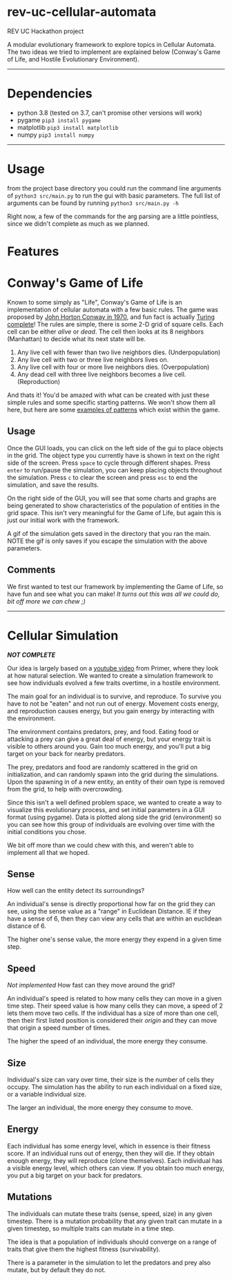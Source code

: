 # rev-uc-cellular-automata
REV UC Hackathon project 

A modular evolutionary framework to explore topics in Cellular Automata. The two ideas we tried to implement are explained below (Conway's Game of Life, and Hostile Evolutionary Environment).

---

# **Dependencies**

- python 3.8 (tested on 3.7, can't promise other versions will work)
- pygame `pip3 install pygame`
- matplotlib `pip3 install matplotlib`
- numpy `pip3 install numpy`
---

# **Usage**
from the project base directory you could run the command line arguments of `python3 src/main.py` to run the gui with basic parameters. The full list of arguments can be found by running `python3 src/main.py -h`

Right now, a few of the commands for the arg parsing are a little pointless, since we didn't complete as much as we planned. 

# **Features**

# Conway's Game of Life
Known to some simply as "Life", Conway's Game of Life is an implementation of cellular automata with a few basic rules. The game was proposed by [John Horton Conway in 1970](https://www.math.auckland.ac.nz/Students/Conway07.pdf), and fun fact is actually [Turing complete](https://www.ics.uci.edu/~welling/teaching/271fall09/Turing-Machine-Life.pdf)! The rules are simple, there is some 2-D grid of square cells. Each cell can be either *alive* or *dead*. The cell then looks at its 8 neighbors (Manhattan) to decide what its next state will be.
1. Any live cell with fewer than two live neighbors dies. (Underpopulation)
2. Any live cell with two or three live neighbors lives on.
3. Any live cell with four or more live neighbors dies. (Overpopulation)
4. Any dead cell with three live neighbors becomes a live cell. (Reproduction)

And thats it! You'd be amazed with what can be created with just these simple rules and some specific starting patterns. We won't show them all here, but here are some [examples of patterns](https://en.wikipedia.org/wiki/Conway%27s_Game_of_Life#Examples_of_patterns) which exist within the game.
## Usage
Once the GUI loads, you can click on the left side of the gui to place objects in the grid. The object type you currently have is shown in text on the right side of the screen. Press `space` to cycle through different shapes. Press `enter` to run/pause the simulation, you can keep placing objects throughout the simulation. Press `c` to clear the screen and press `esc` to end the simulation, and save the results. 

On the right side of the GUI, you will see that some charts and graphs are being generated to show characteristics of the population of entities in the grid space. This isn't very meaningful for the Game of Life, but again this is just our initial work with the framework.

A gif of the simulation gets saved in the directory that you ran the main. NOTE the gif is only saves if you escape the simulation with the above parameters. 

## Comments
We first wanted to test our framework by implementing the Game of Life, so have fun and see what you can make! *It turns out this was all we could do, bit off more we can chew ;)*

---

# Cellular Simulation
***NOT COMPLETE***

Our idea is largely based on a [youtube video](https://www.youtube.com/watch?v=0ZGbIKd0XrM) from Primer, where they look at how natural selection. We wanted to create a simulation framework to see how individuals evolved a few traits overtime, in a hostile environment.

The main goal for an individual is to survive, and reproduce. To survive you have to not be "eaten" and not run out of energy. Movement costs energy, and reproduction causes energy, but you gain energy by interacting with the environment.

The environment contains predators, prey, and food. Eating food or attacking a prey can give a great deal of energy, but your energy trait is visible to others around you. Gain too much energy, and you'll put a big target on your back for nearby predators. 

The prey, predators and food are randomly scattered in the grid on initialization, and can randomly spawn into the grid during the simulations. Upon the spawning in of a new entity, an entity of their own type is removed from the grid, to help with overcrowding. 

Since this isn't a well defined problem space, we wanted to create a way to visualize this evolutionary process, and set initial parameters in a GUI format (using pygame). Data is plotted along side the grid (environment) so you can see how this group of individuals are evolving over time with the initial conditions you chose. 

We bit off more than we could chew with this, and weren't able to implement all that we hoped. 

## Sense
How well can the entity detect its surroundings? 

An individual's sense is directly proportional how far on the grid they can see, using the sense value as a "range" in Euclidean Distance. IE if they have a sense of 6, then they can view any cells that are within an euclidean distance of 6.

The higher one's sense value, the more energy they expend in a given time step.

## Speed
*Not implemented*
How fast can they move around the grid?

An individual's speed is related to how many cells they can move in a given time step. Their speed value is how many cells they can move, a speed of 2 lets them move two cells. If the individual has a size of more than one cell, then their first listed position is considered their *origin* and they can move that origin a speed number of times.

The higher the speed of an individual, the more energy they consume.

## Size

Individual's size can vary over time, their size is the number of cells they occupy. The simulation has the ability to run each individual on a fixed size, or a variable individual size. 

The larger an individual, the more energy they consume to move.

## Energy

Each individual has some energy level, which in essence is their fitness score. If an individual runs out of energy, then they will die. If they obtain enough energy, they will reproduce (clone themselves). Each individual has a visible energy level, which others can view. If you obtain too much energy, you put a big target on your back for predators.

## Mutations

The individuals can mutate these traits (sense, speed, size) in any given timestep. There is a mutation probability that any given trait can mutate in a given timestep, so multiple traits can mutate in a time step. 

The idea is that a population of individuals should converge on a range of traits that give them the highest fitness (survivability). 

There is a parameter in the simulation to let the predators and prey also mutate, but by default they do not.